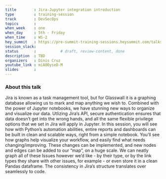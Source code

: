 ```yaml
---
title        : Jira-Jupyter integration introduction 
type         : training-session
track        : DevSecOps
topics       : 
when_week    : one
when_day     : 5th - Friday
when_time    : WS-2
hey_summit   : https://pre-summit-training-sessions.heysummit.com/talks/jira-jupyter-notebooks-integration/
session_slack:
status       :           # draft, review-content, done
description  : TBD
organizers   : Dinis Cruz
youtube_link : miAOOyseD-M
slides       :
---
```


### About this talk

Jira is known as a task management tool, but for Glasswall it is a graphing database allowing us to mark and map anything we wish to. Combined with the power of Jupyter notebooks, we have stunning new ways to organize and visualize our data. Utlizing Jira’s API, secure authentication ensures that data doesn’t get into the wrong hands, and all the same flexible privilege options that we set in Jira will apply in Jupyter. In this session, you will see how with Python’s automation abilities, entire reports and dashboards can be built in clean and scalable ways, right from a simple notebook. You’ll see how graphs help visualize your workflow, and easily find what needs changing/improving. These changes can be implemented, and new nodes and edges can be added to our “map”, on a huge scale. We can neatly graph all of these Issues however we’d like - by their type, or by the link types they share with other issues, for example - or even store it in a clean Pandas dataframe. The consistency in Jira’s structure translates over seamlessly to code.
